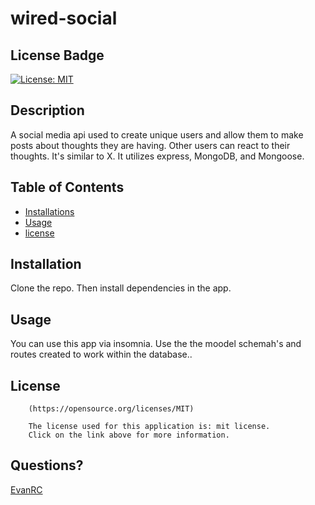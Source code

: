 # wired-social

## License Badge
[![License: MIT](https://img.shields.io/badge/License-MIT-yellow.svg)](https://opensource.org/licenses/MIT)

## Description

A social media api used to create unique users and allow them to make posts about thoughts they are having. Other users can react to their thoughts. It's similar to X.
It utilizes express, MongoDB, and Mongoose.

## Table of Contents

- [Installations](#installations)
- [Usage](#usage)
- [license](#license)

## Installation

Clone the repo. Then install dependencies in the app.

## Usage

You can use this app via insomnia. Use the the moodel schemah's and routes created to work within the database..


## License


        (https://opensource.org/licenses/MIT)

        The license used for this application is: mit license. 
        Click on the link above for more information.

## Questions?

[EvanRC](https://github.com/EvanRC)

